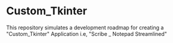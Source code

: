 # Custom_Tkinter
This repository simulates a development roadmap for creating a "Custom_Tkinter" Application i.e, "Scribe _ Notepad Streamlined" 
